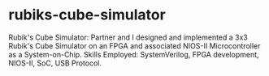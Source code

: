 # rubiks-cube-simulator
Rubik's Cube Simulator: Partner and I designed and implemented a 3x3 Rubik's Cube Simulator on an FPGA and associated NIOS-II Microcontroller as a System-on-Chip. Skills Employed: SystemVerilog, FPGA development, NIOS-II, SoC, USB Protocol.

